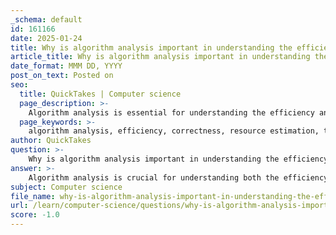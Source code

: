 ```yaml
---
_schema: default
id: 161166
date: 2025-01-24
title: Why is algorithm analysis important in understanding the efficiency and correctness of algorithms?
article_title: Why is algorithm analysis important in understanding the efficiency and correctness of algorithms?
date_format: MMM DD, YYYY
post_on_text: Posted on
seo:
  title: QuickTakes | Computer science
  page_description: >-
    Algorithm analysis is essential for understanding the efficiency and correctness of algorithms, encompassing resource estimation, efficiency measurement, correctness verification, and implications in complexity theory.
  page_keywords: >-
    algorithm analysis, efficiency, correctness, resource estimation, time complexity, space complexity, Big-O notation, efficiency measurement, correctness verification, complexity theory, NP-complete problems, practical implications, performance optimization, algorithm selection
author: QuickTakes
question: >-
    Why is algorithm analysis important in understanding the efficiency and correctness of algorithms?
answer: >-
    Algorithm analysis is crucial for understanding both the efficiency and correctness of algorithms for several reasons:\n\n1. **Resource Estimation**: Algorithm analysis helps estimate the time and space resources required by an algorithm as a function of the input size. This is essential because an algorithm that performs well on small inputs may not scale effectively to larger datasets. For instance, a sorting algorithm that works efficiently for an array of length 3 may become impractical for an array of length 10 million. Understanding these resource requirements allows developers to choose the right algorithm for the problem at hand.\n\n2. **Efficiency Measurement**: The efficiency of an algorithm is typically expressed using Big-O notation, which provides a high-level understanding of how the algorithm's performance grows relative to the input size. This notation helps in comparing different algorithms and understanding their scalability. However, it is important to note that real-world performance can be influenced by constants and lower-order terms that Big-O notation does not capture. Therefore, experimental evaluation is often necessary to assess practical performance differences.\n\n3. **Correctness Verification**: An algorithm is considered correct if it produces the correct output for all valid inputs and terminates successfully. Proving the correctness of an algorithm involves using formal techniques such as mathematical induction, loop invariants, and other proof methods. While automatic proof of correctness is not feasible, these techniques provide a structured way to reason about an algorithm's behavior and ensure it meets its specifications.\n\n4. **Complexity Theory**: Understanding algorithm efficiency and correctness is deeply tied to complexity theory, which categorizes problems based on their inherent difficulty. This categorization helps in identifying NP-complete problems and understanding the limits of what can be computed efficiently. By analyzing algorithms within this framework, developers can make informed decisions about which algorithms to implement based on the problem's complexity.\n\n5. **Practical Implications**: In real-world applications, the efficiency of algorithms can significantly impact performance, especially in resource-constrained environments. For example, memory management strategies can affect how algorithms perform, particularly if they require large data structures. Analyzing algorithms allows for optimization in these areas, ensuring that they run smoothly and efficiently.\n\nIn summary, algorithm analysis is vital for ensuring that algorithms are both efficient and correct. It provides the tools and frameworks necessary to evaluate performance, verify correctness, and make informed decisions about algorithm selection and implementation.
subject: Computer science
file_name: why-is-algorithm-analysis-important-in-understanding-the-efficiency-and-correctness-of-algorithms.md
url: /learn/computer-science/questions/why-is-algorithm-analysis-important-in-understanding-the-efficiency-and-correctness-of-algorithms
score: -1.0
---
```


&nbsp;